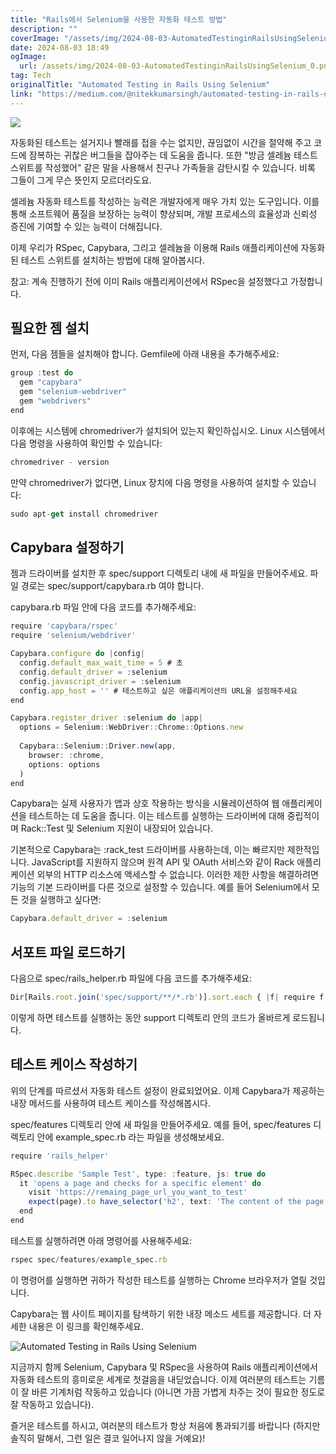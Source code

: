 ```yaml
---
title: "Rails에서 Selenium을 사용한 자동화 테스트 방법"
description: ""
coverImage: "/assets/img/2024-08-03-AutomatedTestinginRailsUsingSelenium_0.png"
date: 2024-08-03 18:49
ogImage: 
  url: /assets/img/2024-08-03-AutomatedTestinginRailsUsingSelenium_0.png
tag: Tech
originalTitle: "Automated Testing in Rails Using Selenium"
link: "https://medium.com/@nitekkumarsingh/automated-testing-in-rails-using-selenium-3e733b7ddb79"
---
```



<img src="/assets/img/2024-08-03-AutomatedTestinginRailsUsingSelenium_0.png" />

자동화된 테스트는 설거지나 빨래를 접을 수는 없지만, 끊임없이 시간을 절약해 주고 코드에 잠복하는 귀찮은 버그들을 잡아주는 데 도움을 줍니다. 또한 "방금 셀레늄 테스트 스위트를 작성했어" 같은 말을 사용해서 친구나 가족들을 감탄시킬 수 있습니다. 비록 그들이 그게 무슨 뜻인지 모르더라도요.

셀레늄 자동화 테스트를 작성하는 능력은 개발자에게 매우 가치 있는 도구입니다. 이를 통해 소프트웨어 품질을 보장하는 능력이 향상되며, 개발 프로세스의 효율성과 신뢰성 증진에 기여할 수 있는 능력이 더해집니다.

이제 우리가 RSpec, Capybara, 그리고 셀레늄을 이용해 Rails 애플리케이션에 자동화된 테스트 스위트를 설치하는 방법에 대해 알아봅시다.

<div class="content-ad"></div>

참고: 계속 진행하기 전에 이미 Rails 애플리케이션에서 RSpec을 설정했다고 가정합니다.

## 필요한 젬 설치

먼저, 다음 젬들을 설치해야 합니다. Gemfile에 아래 내용을 추가해주세요:

```js
group :test do
  gem "capybara"
  gem "selenium-webdriver"
  gem "webdrivers"
end
```

<div class="content-ad"></div>

이후에는 시스템에 chromedriver가 설치되어 있는지 확인하십시오. Linux 시스템에서 다음 명령을 사용하여 확인할 수 있습니다:

```js
chromedriver - version
```

만약 chromedriver가 없다면, Linux 장치에 다음 명령을 사용하여 설치할 수 있습니다:

```js
sudo apt-get install chromedriver
```

<div class="content-ad"></div>

## Capybara 설정하기

젬과 드라이버를 설치한 후 spec/support 디렉토리 내에 새 파일을 만들어주세요. 파일 경로는 spec/support/capybara.rb 여야 합니다.

capybara.rb 파일 안에 다음 코드를 추가해주세요:

```js
require 'capybara/rspec'
require 'selenium/webdriver'

Capybara.configure do |config|
  config.default_max_wait_time = 5 # 초
  config.default_driver = :selenium
  config.javascript_driver = :selenium
  config.app_host = '' # 테스트하고 싶은 애플리케이션의 URL을 설정해주세요
end

Capybara.register_driver :selenium do |app|
  options = Selenium::WebDriver::Chrome::Options.new
  
  Capybara::Selenium::Driver.new(app,
    browser: :chrome,
    options: options
  )
end
```

<div class="content-ad"></div>

Capybara는 실제 사용자가 앱과 상호 작용하는 방식을 시뮬레이션하여 웹 애플리케이션을 테스트하는 데 도움을 줍니다. 이는 테스트를 실행하는 드라이버에 대해 중립적이며 Rack::Test 및 Selenium 지원이 내장되어 있습니다.

기본적으로 Capybara는 :rack_test 드라이버를 사용하는데, 이는 빠르지만 제한적입니다. JavaScript를 지원하지 않으며 원격 API 및 OAuth 서비스와 같이 Rack 애플리케이션 외부의 HTTP 리소스에 액세스할 수 없습니다. 이러한 제한 사항을 해결하려면 기능의 기본 드라이버를 다른 것으로 설정할 수 있습니다. 예를 들어 Selenium에서 모든 것을 실행하고 싶다면:

```js
Capybara.default_driver = :selenium
```

## 서포트 파일 로드하기

<div class="content-ad"></div>

다음으로 spec/rails_helper.rb 파일에 다음 코드를 추가해주세요:

```js
Dir[Rails.root.join('spec/support/**/*.rb')].sort.each { |f| require f }
```

이렇게 하면 테스트를 실행하는 동안 support 디렉토리 안의 코드가 올바르게 로드됩니다.

## 테스트 케이스 작성하기

<div class="content-ad"></div>

위의 단계를 따르셨서 자동화 테스트 설정이 완료되었어요. 이제 Capybara가 제공하는 내장 메서드를 사용하여 테스트 케이스를 작성해봅시다.

spec/features 디렉토리 안에 새 파일을 만들어주세요. 예를 들어, spec/features 디렉토리 안에 example_spec.rb 라는 파일을 생성해보세요.

```js
require 'rails_helper'

RSpec.describe 'Sample Test', type: :feature, js: true do
  it 'opens a page and checks for a specific element' do
    visit 'https://remaing_page_url_you_want_to_test'
    expect(page).to have_selector('h2', text: 'The content of the page')
  end
end
```

테스트를 실행하려면 아래 명령어를 사용해주세요:

<div class="content-ad"></div>

```js
rspec spec/features/example_spec.rb
```

이 명령어를 실행하면 귀하가 작성한 테스트를 실행하는 Chrome 브라우저가 열릴 것입니다.

Capybara는 웹 사이트 페이지를 탐색하기 위한 내장 메소드 세트를 제공합니다. 더 자세한 내용은 이 링크를 확인해주세요.

![Automated Testing in Rails Using Selenium](/assets/img/2024-08-03-AutomatedTestinginRailsUsingSelenium_1.png)

<div class="content-ad"></div>

지금까지 함께 Selenium, Capybara 및 RSpec을 사용하여 Rails 애플리케이션에서 자동화 테스트의 흥미로운 세계로 첫걸음을 내딛었습니다. 이제 여러분의 테스트는 기름이 잘 바른 기계처럼 작동하고 있습니다 (아니면 가끔 가볍게 차주는 것이 필요한 정도로 잘 작동하고 있습니다).

즐거운 테스트를 하시고, 여러분의 테스트가 항상 처음에 통과되기를 바랍니다 (하지만 솔직히 말해서, 그런 일은 결코 일어나지 않을 거예요)!